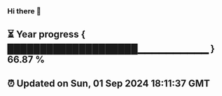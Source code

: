 ### Hi there 👋
⏳ Year progress { ████████████████████▁▁▁▁▁▁▁▁▁▁ } 66.87 %
---
⏰ Updated on Sun, 01 Sep 2024 18:11:37 GMT
---

